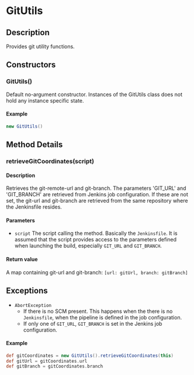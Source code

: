 # GitUtils

## Description
Provides git utility functions.

## Constructors

### GitUtils()

Default no-argument constructor. Instances of the GitUtils class does not hold any instance specific state.

#### Example

```groovy
new GitUtils()
```

## Method Details

### retrieveGitCoordinates(script)

#### Description
Retrieves the git-remote-url and git-branch. The parameters 'GIT_URL' and 'GIT_BRANCH' are retrieved from Jenkins job configuration. If these are not set, the git-url and git-branch are retrieved from the same repository where the Jenkinsfile resides.

#### Parameters

* `script` The script calling the method. Basically the `Jenkinsfile`. It is assumed that the script provides access to the parameters defined when launching the build, especially `GIT_URL` and `GIT_BRANCH`.

#### Return value

A map containing git-url and git-branch: `[url: gitUrl, branch: gitBranch]`

## Exceptions

* `AbortException`
    * If there is no SCM present. This happens when the there is no `Jenkinsfile`, when the pipeline is defined in the job configuration.
    * If only one of `GIT_URL`,  `GIT_BRANCH` is set in the Jenkins job configuration.

#### Example

```groovy
def gitCoordinates = new GitUtils().retrieveGitCoordinates(this)
def gitUrl = gitCoordinates.url
def gitBranch = gitCoordinates.branch
```
